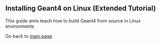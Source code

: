 ## Installing Geant4 on Linux (Extended Tutorial)

This guide aims teach how to build Geant4 from source in Linux environments



Go back to [main page](https://araujoarthur.github.io/geant4-learning-resources/).
